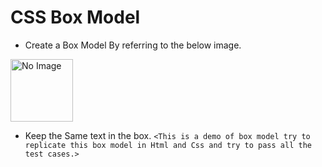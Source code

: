 # CSS Box Model

- Create a Box Model By referring to the below image. 

<img src="https://d3dyfaf3iutrxo.cloudfront.net/thumbnail/assignment/question/46a785da34654d83b1824428074ba595.jpg" alt="No Image" style="height: 100px; width:100px;" />

- Keep the Same text in the box. `<This is a demo of box model try to replicate this box model in Html and Css and try to pass all the test cases.>`
